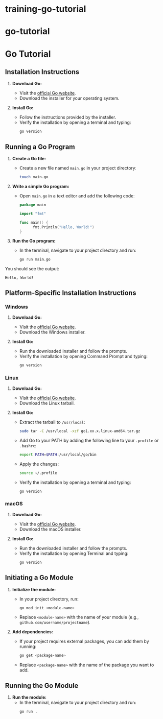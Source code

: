 # training-go-tutorial
# go-tutorial


# Go Tutorial

## Installation Instructions

1. **Download Go:**
    - Visit the [official Go website](https://golang.org/dl/).
    - Download the installer for your operating system.

2. **Install Go:**
    - Follow the instructions provided by the installer.
    - Verify the installation by opening a terminal and typing:
      ```sh
      go version
      ```

## Running a Go Program

1. **Create a Go file:**
    - Create a new file named `main.go` in your project directory:
      ```sh
      touch main.go
      ```

2. **Write a simple Go program:**
    - Open `main.go` in a text editor and add the following code:
      ```go
      package main

      import "fmt"

      func main() {
            fmt.Println("Hello, World!")
      }
      ```

3. **Run the Go program:**
    - In the terminal, navigate to your project directory and run:
      ```sh
      go run main.go
      ```

You should see the output:
```
Hello, World!
```

## Platform-Specific Installation Instructions

### Windows

1. **Download Go:**
    - Visit the [official Go website](https://golang.org/dl/).
    - Download the Windows installer.

2. **Install Go:**
    - Run the downloaded installer and follow the prompts.
    - Verify the installation by opening Command Prompt and typing:
      ```sh
      go version
      ```

### Linux

1. **Download Go:**
    - Visit the [official Go website](https://golang.org/dl/).
    - Download the Linux tarball.

2. **Install Go:**
    - Extract the tarball to `/usr/local`:
      ```sh
      sudo tar -C /usr/local -xzf go1.xx.x.linux-amd64.tar.gz
      ```
    - Add Go to your PATH by adding the following line to your `.profile` or `.bashrc`:
      ```sh
      export PATH=$PATH:/usr/local/go/bin
      ```
    - Apply the changes:
      ```sh
      source ~/.profile
      ```
    - Verify the installation by opening a terminal and typing:
      ```sh
      go version
      ```

### macOS

1. **Download Go:**
    - Visit the [official Go website](https://golang.org/dl/).
    - Download the macOS installer.

2. **Install Go:**
    - Run the downloaded installer and follow the prompts.
    - Verify the installation by opening Terminal and typing:
      ```sh
      go version
      ```
## Initiating a Go Module

1. **Initialize the module:**
    - In your project directory, run:
        ```sh
        go mod init <module-name>
        ```
    - Replace `<module-name>` with the name of your module (e.g., `github.com/username/projectname`).

2. **Add dependencies:**
    - If your project requires external packages, you can add them by running:
        ```sh
        go get <package-name>
        ```
    - Replace `<package-name>` with the name of the package you want to add.

## Running the Go Module

1. **Run the module:**
    - In the terminal, navigate to your project directory and run:
        ```sh
        go run .
        ```